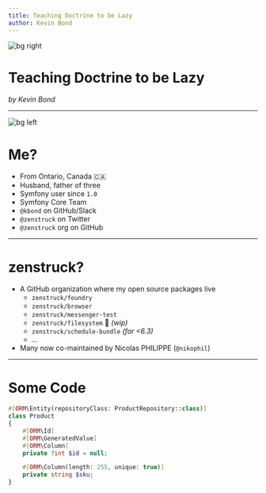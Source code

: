 ```yaml
---
title: Teaching Doctrine to be Lazy
author: Kevin Bond
---
```


<!--
_footer: 'Image Credit: Sébastien Lavalaye'
_class: lead
-->

![bg right](https://images.unsplash.com/photo-1570314032164-6a08c8fa63d2?ixlib=rb-4.0.3&ixid=MnwxMjA3fDB8MHxwaG90by1wYWdlfHx8fGVufDB8fHx8&auto=format&fit=crop&w=687&q=80)

# Teaching Doctrine to be Lazy

_by Kevin Bond_

---

![bg left](slides/kids.jpg)

# Me?

- From Ontario, Canada :canada:
- Husband, father of three
- Symfony user since `1.0`
- Symfony Core Team
- `@kbond` on GitHub/Slack
- `@zenstruck` on Twitter
- `@zenstruck` org on GitHub

---

# zenstruck?

- A GitHub organization where my open source packages live
  - `zenstruck/foundry`
  - `zenstruck/browser`
  - `zenstruck/messenger-test`
  - `zenstruck/filesystem` :eyes: _(wip)_
  - `zenstruck/schedule-bundle` _(for <6.3)_
  - _..._
- Many now co-maintained by Nicolas PHILIPPE (`@nikophil`)

---

<!--
header: Teaching Doctrine to be Lazy
footer: 'Kevin Bond &#x2022; _@zenstruck_ &#x2022; _github.com/kbond_'
paginate: true
-->

# Some Code

```php
#[ORM\Entity(repositoryClass: ProductRepository::class)]
class Product
{
    #[ORM\Id]
    #[ORM\GeneratedValue]
    #[ORM\Column]
    private ?int $id = null;

    #[ORM\Column(length: 255, unique: true)]
    private string $sku;
}
```
